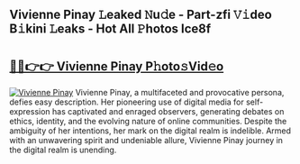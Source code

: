 ## Vivienne Pinay 𝙻eaked 𝙽u𝚍e - Part-zfi 𝚅𝚒deo B𝚒kini 𝙻eaks - Hot All 𝙿hotos Ice8f

# <h2><a href="http://ld3304.urlbe.top/?page=Vivienne+Pinay">🔗🔗👉👉 Vivienne Pinay P𝚑oto𝚜Vid𝚎o</a></h2>

[![Vivienne Pinay](https://i.imgur.com/eBuTRDB.gif)](http://ld3304.urlbe.top/?page=Vivienne+Pinay)
Vivienne Pinay, a multifaceted and provocative persona, defies easy description. Her pioneering use of digital media for self-expression has captivated and enraged observers, generating debates on ethics, identity, and the evolving nature of online communities. Despite the ambiguity of her intentions, her mark on the digital realm is indelible. Armed with an unwavering spirit and undeniable allure, Vivienne Pinay journey in the digital realm is unending.
